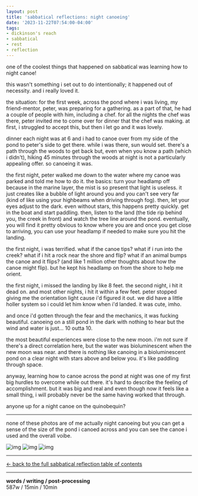 ```yaml
---
layout: post
title: 'sabbatical reflections: night canoeing'
date: '2023-11-22T07:54:00-04:00'
tags:
- dickinson's reach
- sabbatical
- rest
- reflection
--- 
```


one of the coolest things that happened on sabbatical was learning how to night canoe!

this wasn't something i set out to do intentionally; it happened out of necessity. and i really loved it. 

the situation: for the first week, across the pond where i was living, my friend-mentor, peter, was preparing for a gathering. as a part of that, he had a couple of people with him, including a chef. for all the nights the chef was there, peter invited me to come over for dinner that the chef was making. at first, i struggled to accept this, but then i let go and it was lovely. 

dinner each night was at 6 and i had to canoe over from my side of the pond to peter's side to get there. while i was there, sun would set. there's a path through the woods to get back but, even when you know a path (which i didn't), hiking 45 minutes through the woods at night is not a particularly appealing offer. so canoeing it was. 

the first night, peter walked me down to the water where my canoe was parked and told me how to do it. the basics: turn your headlamp off because in the marine layer, the mist is so present that light is useless. it just creates like a bubble of light around you and you can't see very far (kind of like using your highbeams when driving through fog). then, let your eyes adjust to the dark. even without stars, this happens pretty quickly. get in the boat and start paddling. then, listen to the land (the tide rip behind you, the creek in front) and watch the tree line around the pond. eventually, you will find it pretty obvious to know where you are and once you get close to arriving, you can use your headlamp if needed to make sure you hit the landing. 

the first night, i was terrified. what if the canoe tips? what if i run into the creek? what if i hit a rock near the shore and flip? what if an animal bumps the canoe and it flips? (and like 1 million other thoughts about how the canoe might flip). but he kept his headlamp on from the shore to help me orient. 

the first night, i missed the landing by like 8 feet. the second night, i hit it dead on. and most other nights, i hit it within a few feet. peter stopped giving me the orientation light cause i'd figured it out. we did have a little holler system so i could let him know when i'd landed. it was cute, imho. 

and once i'd gotten through the fear and the mechanics, it was fucking beautiful. canoeing on a still pond in the dark with nothing to hear but the wind and water is just... 10 outta 10. 

the most beautiful experiences were close to the new moon. i'm not sure if there's a direct correlation here, but the water was bioluminescent when the new moon was near. and there is nothing like canoing in a bioluminescent pond on a clear night with stars above and below you. it's like paddling through space. 

anyway, learning how to canoe across the pond at night was one of my first big hurdles to overcome while out there. it's hard to describe the feeling of accomplishment. but it was big and real and even though now it feels like a small thing, i will probably never be the same having worked that through. 

anyone up for a night canoe on the quinobequin? 

---

none of these photos are of me actually night canoeing but you can get a sense of the size of the pond i canoed across and you can see the canoe i used and the overall voibe. 

![img](https://i.imgur.com/oIsWgl8.jpg)
![img](https://i.imgur.com/GkUCnEV.jpg)
![img](https://i.imgur.com/WfwE8rS.jpg)

---

[<- back to the full sabbatical reflection table of contents]({{site.baseurl}}2023/10/30/sabbatical-writeup/)

---

<!-- hyperlink bank -->


<!-- &#042; = asterisk -->
<!-- &#039; = single quote '-->

**words / writing / post-processing**  
587w / 15min / 10min